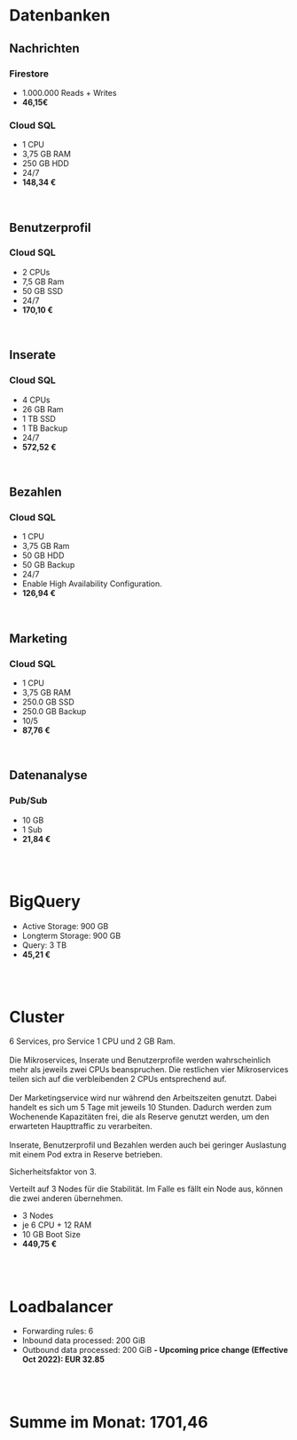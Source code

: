 # Datenbanken
## Nachrichten
### Firestore
- 1.000.000 Reads + Writes
- **46,15€**

### Cloud SQL
- 1 CPU 
- 3,75 GB RAM
- 250 GB HDD
- 24/7
- **148,34 €**

<br>

## Benutzerprofil
### Cloud SQL
- 2 CPUs 
- 7,5 GB Ram 
- 50 GB SSD
- 24/7
- **170,10 €**

<br>

## Inserate
### Cloud SQL
- 4 CPUs
- 26 GB Ram
- 1 TB SSD
- 1 TB Backup
- 24/7
- **572,52 €**

<br>

## Bezahlen
### Cloud SQL
- 1 CPU
- 3,75 GB Ram
- 50 GB HDD
- 50 GB Backup
- 24/7
- Enable High Availability Configuration.
- **126,94 €**
<br>

## Marketing
### Cloud SQL
- 1 CPU 
- 3,75 GB RAM
- 250.0 GB SSD
- 250.0 GB Backup
- 10/5
- **87,76 €**

<br>

## Datenanalyse 
### Pub/Sub
- 10 GB
- 1 Sub
- **21,84 €**

<br>
<br>

# BigQuery
- Active Storage: 900 GB
- Longterm Storage: 900 GB
- Query: 3 TB
- **45,21 €**

<br>
<br>

# Cluster
6 Services, pro Service 1 CPU und 2 GB Ram.<br>
<br>
Die Mikroservices, Inserate und Benutzerprofile werden wahrscheinlich mehr als jeweils zwei CPUs beanspruchen. Die restlichen vier Mikroservices teilen sich auf die verbleibenden 2 CPUs entsprechend auf. <br>
<br>
Der Marketingservice wird nur während den Arbeitszeiten genutzt. Dabei handelt es sich um 5 Tage mit jeweils 10 Stunden. Dadurch werden zum Wochenende Kapazitäten frei, die als Reserve genutzt werden, um den erwarteten Haupttraffic zu verarbeiten.<br>
<br>
Inserate, Benutzerprofil und Bezahlen werden auch bei geringer Auslastung mit einem Pod extra in Reserve betrieben.
<br>

Sicherheitsfaktor von 3.

Verteilt auf 3 Nodes für die Stabilität. Im Falle es fällt ein Node aus, können die zwei anderen übernehmen.

- 3 Nodes
- je 6 CPU + 12 RAM
- 10 GB Boot Size
- **449,75 €** 

<br>
<br>

# Loadbalancer
- Forwarding rules: 6
- Inbound data processed: 200 GiB
- Outbound data processed: 200 GiB
**- Upcoming price change (Effective Oct 2022): EUR 32.85**

<br><br>

# Summe im Monat: 1701,46

